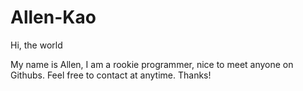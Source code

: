 # Allen-Kao
Hi, the world

My name is Allen, I am a rookie programmer, nice to meet anyone on Githubs.
Feel free to contact at anytime. Thanks!
